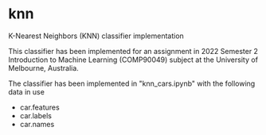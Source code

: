 # knn
K-Nearest Neighbors (KNN) classifier implementation

This classifier has been implemented for an assignment in 2022 Semester 2 Introduction to Machine Learning (COMP90049) subject at the University of Melbourne, Australia.

The classifier has been implemented in "knn_cars.ipynb" with the following data in use
- car.features
- car.labels
- car.names
